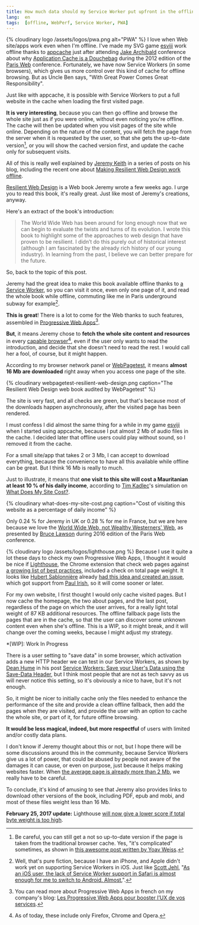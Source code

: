 ```yaml
---
title: How much data should my Service Worker put upfront in the offline cache?
lang:  en
tags:  [offline, WebPerf, Service Worker, PWA]
---
```


{% cloudinary logo /assets/logos/pwa.png alt="PWA" %}
I love when Web site/apps work even when I'm offline. I've made my SVG game [esviji](http://play.esviji.com) work offline thanks to [appcache](https://developer.mozilla.org/en-US/docs/Web/HTML/Using_the_application_cache) just after attending [Jake Archibald](https://twitter.com/jaffathecake) conference about why [Application Cache is a Douchebag](http://www.paris-web.fr/2012/conferences/application-cache.php) during the 2012 edition of the [Paris Web](http://www.paris-web.fr/) conference. Fortunately, we have now Service Workers (in some browsers), which gives us more control over this kind of cache for offline browsing. But as Uncle Ben says, "With Great Power Comes Great Responsibility".

Just like with appcache, it is possible with Service Workers to put a full website in the cache when loading the first visited page.

**It is very interesting**, because you can then go offline and browse the whole site just as if you were online, without even noticing you're offline. The cache will then be updated when you visit pages of the site while online. Depending on the nature of the content, you will fetch the page from the server when it is requested by the user, so that she gets the up-to-date version[^browsercache], or you will show the cached version first, and update the cache only for subsequent visits.

[^browsercache]: Be careful, you can still get a not so up-to-date version if the page is taken from the traditional browser cache. Yes, "it's complicated" sometimes, as shown in [this awesome post written by Yoav Weiss](https://blog.yoav.ws/tale-of-four-caches/).

All of this is really well explained by [Jeremy Keith](https://twitter.com/adactio) in a series of posts on his blog, including the recent one about [Making Resilient Web Design work offline](https://adactio.com/journal/11730).

[Resilient Web Design](https://resilientwebdesign.com/) is a Web book Jeremy wrote a few weeks ago. I urge you to read this book, it's really great. Just like most of Jeremy's creations, anyway.

Here's an extract of the book's introduction:

> The World Wide Web has been around for long enough now that we can begin to evaluate the twists and turns of its evolution. I wrote this book to highlight some of the approaches to web design that have proven to be resilient. I didn’t do this purely out of historical interest (although I am fascinated by the already rich history of our young industry). In learning from the past, I believe we can better prepare for the future.

So, back to the topic of this post.

Jeremy had the great idea to make this book available offline thanks to [a Service Worker](https://resilientwebdesign.com/serviceworker.js), so you can visit it once, even only one page of it, and read the whole book while offline, commuting like me in Paris underground subway for example[^offlineios].

[^offlineios]: Well, that's pure fiction, because I have an iPhone, and Apple didn't work yet on supporting Service Workers in iOS. Just like [Scott Jehl](https://twitter.com/scottjehl), "[As an iOS user, the lack of Service Worker support in Safari is almost enough for me to switch to Android. Almost.](https://twitter.com/scottjehl/status/819263184750202884)".

**This is great**! There is a lot to come for the Web thanks to such features, assembled in [Progressive Web Apps](https://www.smashingmagazine.com/2016/08/a-beginners-guide-to-progressive-web-apps/)[^pwafr].

[^pwafr]: You can read more about Progressive Web Apps in french on my company's blog: [Les Progressive Web Apps pour booster l’UX de vos services](http://blog.clever-age.com/fr/2016/12/29/les-progressive-web-apps-pour-booster-ux/).

**But**, it means Jeremy chose to **fetch the whole site content and resources** in every [capable browser](http://caniuse.com/#feat=serviceworkers)[^capablebrowers], even if the user only wants to read the introduction, and decide that she doesn't need to read the rest. I would call her a fool, of course, but it might happen.

[^capablebrowers]: As of today, these include only Firefox, Chrome and Opera.

According to my browser network panel or [WebPagetest](https://www.webpagetest.org/result/170111_P9_D0V3/), it means **almost 16 Mb are downloaded** right away when you access one page of the site.

{% cloudinary webpagetest-resilient-web-design.png caption="The Resilient Web Design web book audited by WebPagetest" %}

The site is very fast, and all checks are green, but that's because most of the downloads happen asynchronously, after the visited page has been rendered.

I must confess I did almost the same thing for a while in my game [esviji](http://play.esviji.com) when I started using appcache, because I put almost 2 Mb of audio files in the cache. I decided later that offline users could play without sound, so I removed it from the cache.

For a small site/app that takes 2 or 3 Mb, I can accept to download everything, because the convenience to have all this available while offline can be great. But I think 16 Mb is really to much.

Just to illustrate, it means that **one visit to this site will cost a Mauritanian at least 10 % of his daily income**, according to [Tim Kadlec](https://twitter.com/tkadlec)'s simulation on [What Does My Site Cost?](https://whatdoesmysitecost.com/test/170111_P9_D0V3#gniCost).

{% cloudinary what-does-my-site-cost.png caption="Cost of visiting this website as a percentage of daily income" %}

Only 0.24 % for Jeremy in UK or 0.28 % for me in France, but we are here because we love the [World Wide Web, not Wealthy Westerners' Web](https://www.paris-web.fr/2016/conferences/www-world-wide-web-not-wealthy-westerners-web.php), as presented by [Bruce Lawson](https://twitter.com/brucel) during 2016 edition of the Paris Web conference.

{% cloudinary logo /assets/logos/lighthouse.png %}
Because I use it quite a lot these days to check my own Progressive Web Apps, I thought it would be nice if [Lighthouse](https://chrome.google.com/webstore/detail/lighthouse/blipmdconlkpinefehnmjammfjpmpbjk), the Chrome extension that check web pages against [a growing list of best practices](https://developers.google.com/web/updates/2016/12/lighthouse-dbw), included a check on total page weight. It looks like [Hubert Sablonnière](https://twitter.com/hsablonniere) already [had this idea and created an issue](https://github.com/GoogleChrome/lighthouse/issues/584), which got support from [Paul Irish](https://twitter.com/paul_irish), so it will come sooner or later.

For my own website, I first thought I would only cache visited pages. But I now cache the homepage, the two about pages, and the last post, regardless of the page on which the user arrives, for a really light total weight of 87 KB additional resources. The offline fallback page lists the pages that are in the cache, so that the user can discover some unknown content even when she's offline. This is a WIP, so it might break, and it will change over the coming weeks, because I might adjust my strategy.

*[WIP]: Work In Progress

There is a user setting to "save data" in some browser, which activation adds a new HTTP header we can test in our Service Workers, as shown by [Dean Hume](https://twitter.com/deanohume) in his post [Service Workers: Save your User's Data using the Save-Data Header](http://deanhume.com/home/blogpost/service-workers--save-your-users-data-using-the-save-data-header/10139), but I think most people that are not as tech savvy as us will never notice this setting, so it's obviously a nice to have, but it's not enough.

So, it might be nicer to initially cache only the files needed to enhance the performance of the site and provide a clean offline fallback, then add the pages when they are visited, and provide the user with an option to cache the whole site, or part of it, for future offline browsing.

**It would be less magical, indeed, but more respectful** of users with limited and/or costly data plans.

I don't know if Jeremy thought about this or not, but I hope there will be some discussions around this in the community, because Service Workers give us a lot of power, that could be abused by people not aware of the damages it can cause, or even on purpose, just because it helps making websites faster. When [the average page is already more than 2 Mb](https://www.soasta.com/blog/page-bloat-average-web-page-2-mb/), we really have to be careful.

To conclude, it's kind of amusing to see that Jeremy also provides links to download other versions of the book, including PDF, epub and mobi, and most of these files weight less than 16 Mb.

**February 25, 2017 update:** Lighthouse [will now give a lower score if total byte weight is too high](https://github.com/GoogleChrome/lighthouse/pull/1759).
